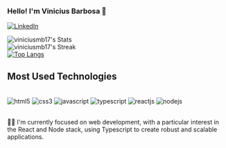 ### Hello! I'm Vinicius Barbosa 👋

[![LinkedIn](https://img.shields.io/badge/LinkedIn-0077B5?style=for-the-badge&logo=linkedin&logoColor=white)](https://www.linkedin.com/in/viniciusmbarbosa/)

![viniciusmb17's Stats](https://github-readme-stats.vercel.app/api?username=viniciusmb17&theme=tokyonight&show_icons=true&hide_border=true&count_private=true&hide_rank=true)<br/>
![viniciusmb17's Streak](https://github-readme-streak-stats.herokuapp.com/?user=viniciusmb17&theme=tokyonight&hide_border=true)<br/>
[![Top Langs](https://github-readme-stats.vercel.app/api/top-langs/?username=viniciusmb17&hide=java&theme=tokyonight&hide_border=true)](https://github.com/viniciusmb17)

## Most Used Technologies

<div style="display: inline_block"><br/>
  <img align='center' alt='html5' src="https://img.shields.io/badge/HTML5-E34F26?style=for-the-badge&logo=html5&logoColor=white"/>
  <img align='center' alt='css3' src="https://img.shields.io/badge/CSS3-1572B6?style=for-the-badge&logo=css3&logoColor=white"/>
  <img align='center' alt='javascript' src="https://img.shields.io/badge/JavaScript-F7DF1E?style=for-the-badge&logo=javascript&logoColor=black"/>
  <img align='center' alt='typescript' src="https://img.shields.io/badge/TypeScript-007ACC?style=for-the-badge&logo=typescript&logoColor=white"/>
  <img align='center' alt='reactjs' src="https://img.shields.io/badge/React-20232A?style=for-the-badge&logo=react&logoColor=61DAFB"/>
  <img align='center' alt='nodejs' src="https://img.shields.io/badge/Node.js-43853D?style=for-the-badge&logo=node.js&logoColor=white"/>
</div><br/>

👨‍💻 I'm currently focused on web development, with a particular interest in the React and Node stack, using Typescript to create robust and scalable applications.

